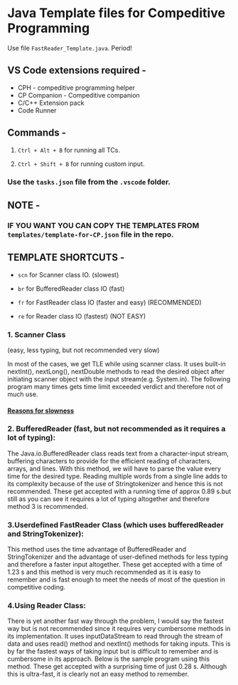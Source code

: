 # Java Template files for Compeditive Programming

Use file `FastReader_Template.java`. Period!

## VS Code extensions required -

- CPH - compeditive programming helper
- CP Companion - Compeditive companion
- C/C++ Extension pack
- Code Runner

## Commands -

1. `Ctrl + Alt + B` for running all TCs.

2. `Ctrl + Shift + B` for running custom input.

### Use the `tasks.json` file from the `.vscode` folder.

## NOTE -

### IF YOU WANT YOU CAN COPY THE TEMPLATES FROM `templates/template-for-CP.json` file in the repo.

## TEMPLATE SHORTCUTS -

- `scn` for Scanner class IO. (slowest)

- `br` for BufferedReader class IO (fast)

- `fr` for FastReader class IO (faster and easy) (RECOMMENDED)

- `re` for Reader class IO (fastest) (NOT EASY)

### 1. Scanner Class

(easy, less typing, but not recommended very slow)

In most of the cases, we get TLE while using scanner class. It uses built-in nextInt(), nextLong(), nextDouble methods to read the desired object after initiating scanner object with the input stream(e.g. System.in). The following program many times gets time limit exceeded verdict and therefore not of much use.

#### [Reasons for slowness](https://www.geeksforgeeks.org/difference-between-scanner-and-bufferreader-class-in-java/)

### 2. BufferedReader (fast, but not recommended as it requires a lot of typing):

The Java.io.BufferedReader class reads text from a character-input stream, buffering characters to provide for the efficient reading of characters, arrays, and lines. With this method, we will have to parse the value every time for the desired type. Reading multiple words from a single line adds to its complexity because of the use of Stringtokenizer and hence this is not recommended. These get accepted with a running time of approx 0.89 s.but still as you can see it requires a lot of typing altogether and therefore method 3 is recommended.

### 3.Userdefined FastReader Class (which uses bufferedReader and StringTokenizer):

This method uses the time advantage of BufferedReader and StringTokenizer and the advantage of user-defined methods for less typing and therefore a faster input altogether. These get accepted with a time of 1.23 s and this method is very much recommended as it is easy to remember and is fast enough to meet the needs of most of the question in competitive coding.

### 4.Using Reader Class:

There is yet another fast way through the problem, I would say the fastest way but is not recommended since it requires very cumbersome methods in its implementation. It uses inputDataStream to read through the stream of data and uses read() method and nextInt() methods for taking inputs. This is by far the fastest ways of taking input but is difficult to remember and is cumbersome in its approach. Below is the sample program using this method. These get accepted with a surprising time of just 0.28 s. Although this is ultra-fast, it is clearly not an easy method to remember.
